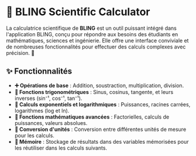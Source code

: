 <h1>🧮 BLING Scientific Calculator</h1>

<p>
  La calculatrice scientifique de <strong>BLING</strong> est un outil puissant intégré dans l'application BLING, conçu pour répondre aux besoins des étudiants en mathématiques, sciences et ingénierie. Elle offre une interface conviviale et de nombreuses fonctionnalités pour effectuer des calculs complexes avec précision. 🚀
</p>

<h2>✨ Fonctionnalités</h2>
<ul>
  <li><strong>➕ Opérations de base</strong> : Addition, soustraction, multiplication, division.</li>
  <li><strong>📐 Fonctions trigonométriques</strong> : Sinus, cosinus, tangente, et leurs inverses (sin⁻¹, cos⁻¹, tan⁻¹).</li>
  <li><strong>🔢 Calculs exponentiels et logarithmiques</strong> : Puissances, racines carrées, logarithmes (log et ln).</li>
  <li><strong>🧮 Fonctions mathématiques avancées</strong> : Factorielles, calculs de puissances, valeurs absolues.</li>
  <li><strong>📏 Conversion d'unités</strong> : Conversion entre différentes unités de mesure pour les calculs.</li>
  <li><strong>💾 Mémoire</strong> : Stockage de résultats dans des variables mémorisées pour les réutiliser dans les calculs suivants.</li>
</ul>
